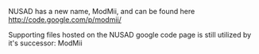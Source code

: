 NUSAD has a new name, ModMii, and can be found here
http://code.google.com/p/modmii/

Supporting files hosted on the NUSAD google code page is still utilized by it's successor: ModMii